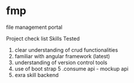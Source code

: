 # fmp
file management portal

Project check list
Skills Tested
1. clear understanding of crud functionalities
2. familiar with angular framework (latest)
3. understanding of version control tools
4. use of boot strap
5 .consume api - mockup api
6. exra skill backend


